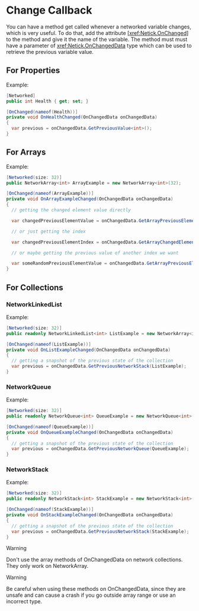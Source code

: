 # Change Callback

You can have a method get called whenever a networked variable changes, which is very useful. To do that, add the attribute [<xref:Netick.OnChanged>] to the method and give it the name of the variable. The method must must have a parameter of <xref:Netick.OnChangedData> type which can be used to retrieve the previous variable value.

## For Properties

Example:

```csharp
[Networked]
public int Health { get; set; }

[OnChanged(nameof(Health))]
private void OnHealthChanged(OnChangedData onChangedData)
{
  var previous = onChangedData.GetPreviousValue<int>();
}
```

## For Arrays

Example:

```csharp
[Networked(size: 32)]
public NetworkArray<int> ArrayExample = new NetworkArray<int>(32);

[OnChanged(nameof(ArrayExample))]
private void OnArrayExampleChanged(OnChangedData onChangedData)
{
  // getting the changed element value directly

  var changedPreviousElementValue = onChangedData.GetArrayPreviousElementValue<int>();

  // or just getting the index

  var changedPreviousElementIndex = onChangedData.GetArrayChangedElementIndex();

  // or maybe getting the previous value of another index we want

  var someRandomPreviousElementValue = onChangedData.GetArrayPreviousElementValue<int>(13);
}
```

## For Collections

### NetworkLinkedList<T>

Example:

```csharp
[Networked(size: 32)]
public readonly NetworkLinkedList<int> ListExample = new NetworkArray<int>(32);

[OnChanged(nameof(ListExample))]
private void OnListExampleChanged(OnChangedData onChangedData)
{
  // getting a snapshot of the previous state of the collection
  var previous = onChangedData.GetPreviousNetworkStack(ListExample);
}
```

### NetworkQueue<T>

Example:

```csharp
[Networked(size: 32)]
public readonly NetworkQueue<int> QueueExample = new NetworkQueue<int>(32);

[OnChanged(nameof(QueueExample))]
private void OnQueueExampleChanged(OnChangedData onChangedData)
{
  // getting a snapshot of the previous state of the collection
  var previous = onChangedData.GetPreviousNetworkQueue(QueueExample);
}
```

### NetworkStack<T>

Example:

```csharp
[Networked(size: 32)]
public readonly NetworkStack<int> StackExample = new NetworkStack<int>(32);

[OnChanged(nameof(StackExample))]
private void OnStackExampleChanged(OnChangedData onChangedData)
{
  // getting a snapshot of the previous state of the collection
  var previous = onChangedData.GetPreviousNetworkStack(StackExample);
}
```

> [!WARNING]
> Don't use the array methods of OnChangedData on network collections. They only work on NetworkArray<T>.

> [!WARNING]
> Be careful when using these methods on OnChangedData, since they are unsafe and can cause a crash if you go outside array range or use an incorrect type.
